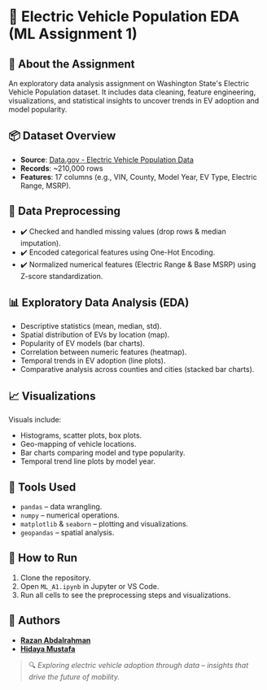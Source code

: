 
# 🔌 Electric Vehicle Population EDA (ML Assignment 1)


## 📄 About the Assignment

An exploratory data analysis assignment on Washington State's Electric Vehicle Population dataset. It includes data cleaning, feature engineering, visualizations, and statistical insights to uncover trends in EV adoption and model popularity.


## 📦 Dataset Overview

- **Source**: [Data.gov - Electric Vehicle Population Data](https://catalog.data.gov/dataset/electric-vehicle-population-data)  
- **Records**: ~210,000 rows  
- **Features**: 17 columns (e.g., VIN, County, Model Year, EV Type, Electric Range, MSRP).


## 🧹 Data Preprocessing

- ✔️ Checked and handled missing values (drop rows & median imputation).
- ✔️ Encoded categorical features using One-Hot Encoding.
- ✔️ Normalized numerical features (Electric Range & Base MSRP) using Z-score standardization.



## 📊 Exploratory Data Analysis (EDA)

- Descriptive statistics (mean, median, std).
- Spatial distribution of EVs by location (map).
- Popularity of EV models (bar charts).
- Correlation between numeric features (heatmap).
- Temporal trends in EV adoption (line plots).
- Comparative analysis across counties and cities (stacked bar charts).


## 📈 Visualizations

Visuals include:
- Histograms, scatter plots, box plots.
- Geo-mapping of vehicle locations.
- Bar charts comparing model and type popularity.
- Temporal trend line plots by model year.


## 🧠 Tools Used

- `pandas` – data wrangling. 
- `numpy` – numerical operations.  
- `matplotlib` & `seaborn` – plotting and visualizations.  
- `geopandas` – spatial analysis.  


## 🚀 How to Run

1. Clone the repository.  
2. Open `ML_A1.ipynb` in Jupyter or VS Code.  
3. Run all cells to see the preprocessing steps and visualizations.
  

## 👥 Authors
- [**Razan Abdalrahman**](https://github.com/razanodeh01)
- [**Hidaya Mustafa**](https://github.com/HidayaMustafa)

> 🔍 *Exploring electric vehicle adoption through data – insights that drive the future of mobility.*
